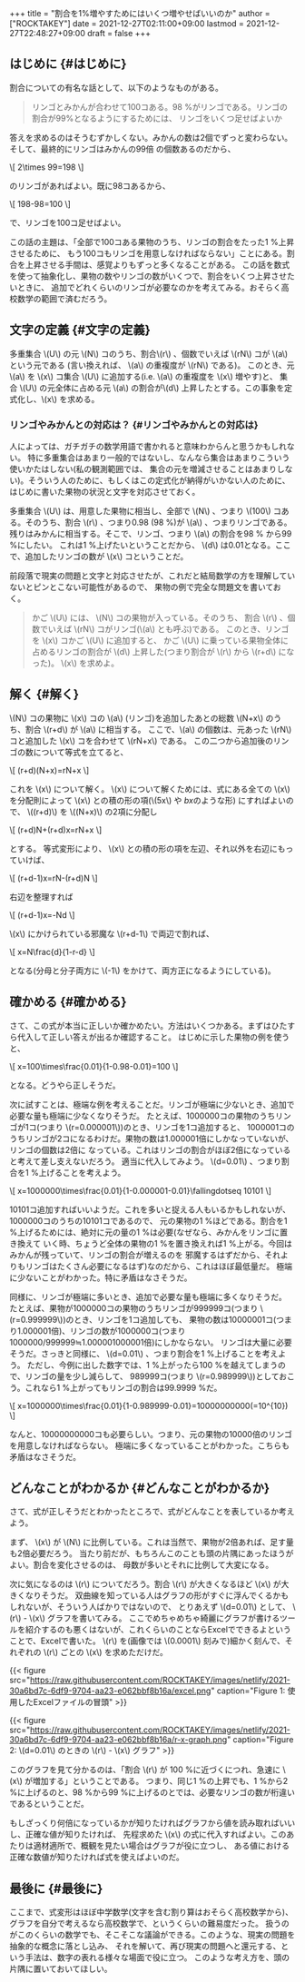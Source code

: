 +++
title = "割合を1%増やすためにはいくつ増やせばいいのか"
author = ["ROCKTAKEY"]
date = 2021-12-27T02:11:00+09:00
lastmod = 2021-12-27T22:48:27+09:00
draft = false
+++

## はじめに {#はじめに}

割合についての有名な話として、以下のようなものがある。

> リンゴとみかんが合わせて100コある。98 %がリンゴである。リンゴの割合が99%となるようにするためには、
> リンゴをいくつ足せばよいか

答えを求めるのはそうむずかしくない。みかんの数は2個でずっと変わらない。そして、最終的にリンゴはみかんの99倍
の個数あるのだから、

\\[
2\times 99=198
\\]

のリンゴがあればよい。既に98コあるから、

\\[
198-98=100
\\]

で、リンゴを100コ足せばよい。

この話の主題は、「全部で100コある果物のうち、リンゴの割合をたった1 %上昇させるために、
もう100コもリンゴを用意しなければならない」ことにある。割合を上昇させる手間は、感覚よりもずっと多くなることがある。
この話を数式を使って抽象化し、果物の数やリンゴの数がいくつで、割合をいくつ上昇させたいときに、
追加でどれくらいのリンゴが必要なのかを考えてみる。おそらく高校数学の範囲で済むだろう。


## 文字の定義 {#文字の定義}

多重集合 \\(U\\) の元 \\(N\\) コのうち、割合\\(r\\) 、個数でいえば \\(rN\\) コが \\(a\\) という元である
(言い換えれば、 \\(a\\) の重複度が \\(rN\\) である)。
このとき、元 \\(a\\) を \\(x\\) コ集合 \\(U\\) に追加する(i.e. \\(a\\) の重複度を \\(x\\) 増やす)と、
集合 \\(U\\) の元全体に占める元 \\(a\\) の割合が\\(d\\) 上昇したとする。この事象を定式化し、\\(x\\) を求める。


### リンゴやみかんとの対応は？ {#リンゴやみかんとの対応は}

人によっては、ガチガチの数学用語で書かれると意味わからんと思うかもしれない。
特に多重集合はあまり一般的ではないし、なんなら集合はあまりこういう使いかたはしない(私の観測範囲では、
集合の元を増減させることはあまりしない)。そういう人のために、もしくはこの定式化が納得がいかない人のために、
はじめに書いた果物の状況と文字を対応させておく。

多重集合 \\(U\\) は、用意した果物に相当し、全部で \\(N\\) 、つまり \\(100\\) コある。そのうち、割合 \\(r\\) 、つまり0.98 (98 %)が
\\(a\\) 、つまりリンゴである。残りはみかんに相当する。そこで、リンゴ、つまり \\(a\\) の割合を98 % から99 %にしたい。
これは1 %上げたいということだから、 \\(d\\) は0.01となる。ここで、追加したリンゴの数が \\(x\\) コということだ。

前段落で現実の問題と文字と対応させたが、これだと結局数学の方を理解していないとピンとこない可能性があるので、
果物の例で完全な問題文を書いておく。

> かご \\(U\\) には、 \\(N\\) コの果物が入っている。そのうち、 割合 \\(r\\) 、個数でいえば \\(rN\\) コがリンゴ(\\(a\\) とも呼ぶ)である。
> このとき、リンゴを \\(x\\) コかご \\(U\\) に追加すると、
> かご \\(U\\) に乗っている果物全体に占めるリンゴの割合が \\(d\\) 上昇した(つまり割合が \\(r\\) から \\(r+d\\) になった)。
> \\(x\\) を求めよ。


## 解く {#解く}

\\(N\\) コの果物に \\(x\\) コの \\(a\\) (リンゴ)を追加したあとの総数 \\(N+x\\) のうち、割合 \\(r+d\\) が \\(a\\) に相当する。
ここで、\\(a\\) の個数は、元あった \\(rN\\) コと追加した \\(x\\) コを合わせて \\(rN+x\\) である。
この二つから追加後のリンゴの数について等式を立てると、

\\[
(r+d)(N+x)=rN+x
\\]

これを \\(x\\) について解く。 \\(x\\) について解くためには、式にある全ての \\(x\\) を分配則によって \\(x\\) との積の形の項(\\(5x\\) や $bx$のような形)
にすればよいので、 \\((r+d)\\) を \\((N+x)\\) の2項に分配し

\\[
(r+d)N+(r+d)x=rN+x
\\]

とする。 等式変形により、 \\(x\\) との積の形の項を左辺、それ以外を右辺にもっていけば、

\\[
(r+d-1)x=rN-(r+d)N
\\]

右辺を整理すれば

\\[
(r+d-1)x=-Nd
\\]

\\(x\\) にかけられている邪魔な \\(r+d-1\\) で両辺で割れば、

\\[
x=N\frac{d}{1-r-d}
\\]

となる(分母と分子両方に \\(-1\\) をかけて、両方正になるようにしている)。


## 確かめる {#確かめる}

さて、この式が本当に正しいか確かめたい。方法はいくつかある。まずはひたすら代入して正しい答えが出るか確認すること。
はじめに示した果物の例を使うと、

\\[
x=100\times\frac{0.01}{1-0.98-0.01}=100
\\]

となる。どうやら正しそうだ。

次に試すことは、極端な例を考えることだ。リンゴが極端に少ないとき、追加で必要な量も極端に少なくなりそうだ。
たとえば、1000000コの果物のうちリンゴが1コ(つまり \\(r=0.000001\\))のとき、リンゴを1コ追加すると、
1000001コのうちリンゴが2コになるわけだ。果物の数は1.000001倍にしかなっていないが、リンゴの個数は2倍に
なっている。これはリンゴの割合がほぼ2倍になっていると考えて差し支えないだろう。
適当に代入してみよう。 \\(d=0.01\\) 、つまり割合を1 %上げることを考えよう。

\\[
x=1000000\times\frac{0.01}{1-0.000001-0.01}\fallingdotseq 10101
\\]

10101コ追加すればいいようだ。これを多いと捉える人もいるかもしれないが、1000000コのうちの10101コであるので、
元の果物の1 %ほどである。割合を1 %上げるためには、絶対に元の量の1 %は必要(なぜなら、みかんをリンゴに置き換えて
いく時、ちょうど全体の果物の1 %を置き換えれば1 %上がる。今回はみかんが残っていて、リンゴの割合が増えるのを
邪魔するはずだから、それよりもリンゴはたくさん必要になるはず)なのだから、これはほぼ最低量だ。
極端に少ないことがわかった。特に矛盾はなさそうだ。

同様に、リンゴが極端に多いとき、追加で必要な量も極端に多くなりそうだ。
たとえば、果物が1000000コの果物のうちリンゴが999999コ(つまり \\(r=0.999999\\))のとき、リンゴを1コ追加しても、
果物の数は10000001コ(つまり1.000001倍)、リンゴの数が1000000コ(つまり1000000/999999≒1.000001000001倍)にしかならない。
リンゴは大量に必要そうだ。さっきと同様に、 \\(d=0.01\\) 、つまり割合を1 %上げることを考えよう。
ただし、今例に出した数字では、1 %上がったら100 %を越えてしまうので、リンゴの量を少し減らして、
989999コ(つまり \\(r=0.989999\\))としておこう。これなら1 %上がってもリンゴの割合は99.9999 %だ。

\\[
x=1000000\times\frac{0.01}{1-0.989999-0.01}=10000000000(=10^{10})
\\]

なんと、10000000000コも必要らしい。つまり、元の果物の10000倍のリンゴを用意しなければならない。
極端に多くなっていることがわかった。こちらも矛盾はなさそうだ。


## どんなことがわかるか {#どんなことがわかるか}

さて、式が正しそうだとわかったところで、式がどんなことを表しているか考えよう。

まず、 \\(x\\) が \\(N\\) に比例している。これは当然で、果物が2倍あれば、足す量も2倍必要だろう。
当たり前だが、もちろんこのことも頭の片隅にあったほうがよい。割合を変化させるのは、
母数が多いとそれに比例して大変になる。

次に気になるのは \\(r\\) についてだろう。割合 \\(r\\) が大きくなるほど \\(x\\) が大きくなりそうだ。
双曲線を知っている人はグラフの形がすぐに浮んでくるかもしれないが、そういう人ばかりではないので、
とりあえず \\(d=0.01\\) として、 \\(r\\) - \\(x\\) グラフを書いてみる。
ここでめちゃめちゃ綺麗にグラフが書けるツールを紹介するのも悪くはないが、これくらいのことならExcelでできるよという
ことで、Excelで書いた。 \\(r\\) を(画像では \\(0.0001\\) 刻みで)細かく刻んで、それぞれの \\(r\\) ごとの \\(x\\) を求めただけだ。

<a id="org77f5234"></a>

{{< figure src="https://raw.githubusercontent.com/ROCKTAKEY/images/netlify/2021-30a6bd7c-6df9-9704-aa23-e062bbf8b16a/excel.png" caption="Figure 1: 使用したExcelファイルの冒頭" >}}

<a id="org96d1978"></a>

{{< figure src="https://raw.githubusercontent.com/ROCKTAKEY/images/netlify/2021-30a6bd7c-6df9-9704-aa23-e062bbf8b16a/r-x-graph.png" caption="Figure 2: \\(d=0.01\\) のときの \\(r\\) - \\(x\\) グラフ" >}}

このグラフを見て分かるのは、「割合 \\(r\\) が 100 %に近づくにつれ、急速に \\(x\\) が増加する」ということである。
つまり、同じ1 %の上昇でも、1 %から2 %に上げるのと、98 %から99 %に上げるのとでは、必要なリンゴの数が桁違い
であるということだ。

もしざっくり何倍になっているかが知りたければグラフから値を読み取ればいいし、正確な値が知りたければ、
先程求めた \\(x\\) の式に代入すればよい。このあたりは適材適所で、概観を見たい場合はグラフが役に立つし、
ある値における正確な数値が知りたければ式を使えばよいのだ。


## 最後に {#最後に}

ここまで、式変形はほぼ中学数学(文字を含む割り算はおそらく高校数学から)、
グラフを自分で考えるなら高校数学で、というくらいの難易度だった。
扱うのがこのくらいの数学でも、そこそこな議論ができる。このような、現実の問題を抽象的な概念に落とし込み、
それを解いて、再び現実の問題へと還元する、という手法は、数字の表れる様々な場面で役に立つ。
このような考え方を、頭の片隅に置いておいてほしい。
